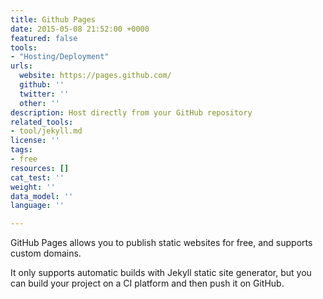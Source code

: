 ```yaml
---
title: Github Pages
date: 2015-05-08 21:52:00 +0000
featured: false
tools:
- "Hosting/Deployment"
urls:
  website: https://pages.github.com/
  github: ''
  twitter: ''
  other: ''
description: Host directly from your GitHub repository
related_tools:
- tool/jekyll.md
license: ''
tags:
- free
resources: []
cat_test: ''
weight: ''
data_model: ''
language: ''

---
```

GitHub Pages allows you to publish static websites for free, and supports custom domains.

It only supports automatic builds with Jekyll static site generator, but you can build your project on a CI platform and then push it on GitHub.